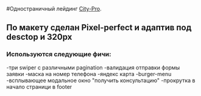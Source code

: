 #Одностраничный лейдинг [City-Pro](https://alexeyvod1987.github.io/City-Pro/).
## По макету сделан Pixel-perfect и адаптив под desctop и 320px
### Используются следующие фичи:
-три swiper с различными pagination
-валидация отправки формы заявки
-маска на номер телефона
-яндекс карта
-burger-menu
-всплывающее модальное окно "получить консультацию"
-прокрутка в начало страници в footer
